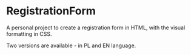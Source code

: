 # RegistrationForm
A personal project to create a registration form in HTML, with the visual formatting in CSS.  

Two versions are available - in PL and EN language. 